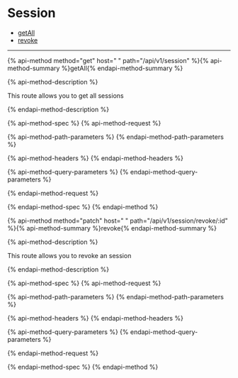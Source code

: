 
# Session

- [getAll](#getAll)
- [revoke](#revoke)

___


{% api-method method="get" host=" " path="/api/v1/session" %}{% api-method-summary %}getAll{% endapi-method-summary %}

{% api-method-description %}
<p>This route allows you to get all sessions</p>
{% endapi-method-description %}

{% api-method-spec %}
{% api-method-request %}

{% api-method-path-parameters %}
{% endapi-method-path-parameters %}

{% api-method-headers %} 
{% endapi-method-headers %}

{% api-method-query-parameters %}
{% endapi-method-query-parameters %}

{% endapi-method-request %}

{% endapi-method-spec %}
{% endapi-method %}

{% api-method method="patch" host=" " path="/api/v1/session/revoke/:id" %}{% api-method-summary %}revoke{% endapi-method-summary %}

{% api-method-description %}
<p>This route allows you to revoke an session</p>
{% endapi-method-description %}

{% api-method-spec %}
{% api-method-request %}

{% api-method-path-parameters %}
{% endapi-method-path-parameters %}

{% api-method-headers %} 
{% endapi-method-headers %}

{% api-method-query-parameters %}
{% endapi-method-query-parameters %}

{% endapi-method-request %}

{% endapi-method-spec %}
{% endapi-method %}
